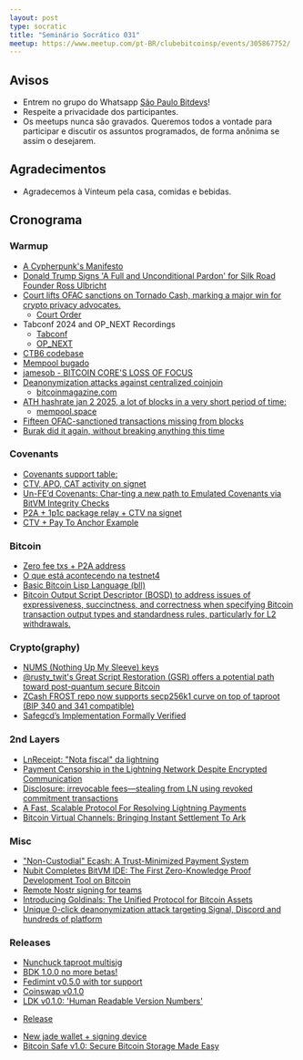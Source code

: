 ```yaml
---
layout: post
type: socratic
title: "Seminário Socrático 031"
meetup: https://www.meetup.com/pt-BR/clubebitcoinsp/events/305867752/
---
```


## Avisos

- Entrem no grupo do Whatsapp [São Paulo Bitdevs](https://chat.whatsapp.com/HiaPqjmUqER5djFPR1Yl3T)!
- Respeite a privacidade dos participantes.
- Os meetups nunca são gravados. Queremos todos a vontade para participar e discutir os assuntos programados, de forma anônima se assim o desejarem.

## Agradecimentos

- Agradecemos à Vinteum pela casa, comidas e bebidas.

## Cronograma

### Warmup

* [A Cypherpunk's Manifesto](https://www.activism.net/cypherpunk/manifesto.html)
* [Donald Trump Signs 'A Full and Unconditional Pardon' for Silk Road Founder Ross Ulbricht](https://www.nobsbitcoin.com/donald-trump-frees-ross/)
* [Court lifts OFAC sanctions on Tornado Cash, marking a major win for crypto privacy advocates.](https://xcancel.com/cointelegraph/status/1882001200524173553?s=46&t=757GlHmx5xzJQmvWmVK2Sg)
     - [Court Order](https://storage.courtlistener.com/recap/gov.uscourts.txwd.1211705/gov.uscourts.txwd.1211705.99.0.pdf)
* Tabconf 2024 and OP_NEXT Recordings
    - [Tabconf](https://www.youtube.com/@tabconf/videos)
    - [OP_NEXT](https://blockspace.media/opnext-bitcoin-scaling/)
* [CTB6 codebase](https://github.com/CasaVinteUm/ctb6)
* [Mempool bugado](https://x.com/0xB10C/status/1869781703646146706)
* [jamesob - BITCOIN CORE'S LOSS OF FOCUS](https://x.com/jamesob/status/1860340932706730261)
* [Deanonymization attacks against centralized coinjoin](https://bitcoinops.org/en/newsletters/2025/01/03/#deanonymization-attacks-against-centralized-coinjoin)
    - [bitcoinmagazine.com](https://bitcoinmagazine.com/technical/wabisabi-deanonymization-vulnerability-disclosed)
* [ATH hashrate jan 2 2025, a lot of blocks in a very short period of time:](https://bitcoinisdata.com/hash_rate/)
    - [mempool.space](https://mempool.space/graphs/mining/hashrate-difficulty)
* [Fifteen OFAC-sanctioned transactions missing from blocks](https://b10c.me/observations/13-missing-sanctioned-transactions-2024-12/)
* [Burak did it again, without breaking anything this time](https://x.com/brqgoo/status/1881768183314657751)

### Covenants

* [Covenants support table:](https://en.bitcoin.it/wiki/Covenants_support)
* [CTV, APO, CAT activity on signet](https://delvingbitcoin.org/t/ctv-apo-cat-activity-on-signet/1257)
* [Un-FE’d Covenants: Char-ting a new path to Emulated Covenants via BitVM Integrity Checks](https://rubin.io/public/pdfs/unfedcovenants.pdf)
* [P2A + 1p1c package relay + CTV na signet](https://x.com/1440000bytes/status/1868120931366817932)
* [CTV + Pay To Anchor Example](https://github.com/stutxo/simple_ctv)

### Bitcoin

* [Zero fee txs + P2A address](https://x.com/jaoNoctus/status/1867838814032625981)
* [O que está acontecendo na testnet4](https://blog.dlsouza.lol/bitcoin/testnet/2024/12/02/testnet4.html)
* [Basic Bitcoin Lisp Language (bll)](https://github.com/ajtowns/bllsh)
* [Bitcoin Output Script Descriptor (BOSD) to address issues of expressiveness, succinctness, and correctness when specifying Bitcoin transaction output types and standardness rules, particularly for L2 withdrawals.](https://github.com/alpenlabs/bitcoin-bosd)

### Crypto(graphy)

* [NUMS (Nothing Up My Sleeve) keys](https://delvingbitcoin.org/t/unspendable-keys-in-descriptors/304/32)
* [@rusty_twit's Great Script Restoration (GSR) offers a potential path toward post-quantum secure Bitcoin](https://x.com/n1ckler/status/1854552545084977320)
* [ZCash FROST repo now supports secp256k1 curve on top of taproot (BIP 340 and 341 compatible)](https://github.com/ZcashFoundation/frost/pull/730)
* [Safegcd’s Implementation Formally Verified](https://bitcoinmagazine.com/technical/safegcds-implementation-formally-verified)

### 2nd Layers

* [LnReceipt: "Nota fiscal" da lightning](https://x.com/jaoNoctus/status/1867355019294421110)
* [Payment Censorship in the Lightning Network Despite Encrypted Communication](https://drops.dagstuhl.de/entities/document/10.4230/LIPIcs.AFT.2024.12)
* [Disclosure: irrevocable fees—stealing from LN using revoked commitment transactions](https://delvingbitcoin.org/t/disclosure-irrevocable-fees-stealing-from-ln-using-revoked-commitment-transactions/1314)
* [A Fast, Scalable Protocol For Resolving Lightning Payments](https://delvingbitcoin.org/t/a-fast-scalable-protocol-for-resolving-lightning-payments/1233)
* [Bitcoin Virtual Channels: Bringing Instant Settlement To Ark](https://arkdev.info/blog/bitcoin-virtual-channels/)

### Misc

* ["Non-Custodial" Ecash: A Trust-Minimized Payment System](https://gist.github.com/lukechilds/307341239beac72c9d8cfe3198f9bfff)
* [Nubit Completes BitVM IDE: The First Zero-Knowledge Proof Development Tool on Bitcoin](https://www.bitget.com/news/detail/12560604376498)
* [Remote Nostr signing for teams](https://github.com/erskingardner/keycast)
* [Introducing Goldinals: The Unified Protocol for Bitcoin Assets](https://xcancel.com/nubit_org/status/1877701951640793523?s=12&t=v81u3iC5vqay0SQUlK7o5A)
* [Unique 0-click deanonymization attack targeting Signal, Discord and hundreds of platform](https://gist.github.com/hackermondev/45a3cdfa52246f1d1201c1e8cdef6117)

### Releases

* [Nunchuck taproot multisig](https://www.nobsbitcoin.com/nunchuk-launches-taproot-multisig-wallets-beta-on-mobile/)
* [BDK 1.0.0 no more betas!](https://github.com/bitcoindevkit/bdk/releases/tag/wallet-1.0.0)
* [Fedimint v0.5.0 with tor support](https://github.com/fedimint/fedimint/releases/tag/v0.5.0)
* [Coinswap v0.1.0](https://github.com/citadel-tech/coinswap/releases/tag/v0.1.0)
* [LDK v0.1.0: 'Human Readable Version Numbers'](https://www.nobsbitcoin.com/ldk-v0-1-0/)
 - [Release](https://github.com/lightningdevkit/rust-lightning/releases/tag/v0.1)
* [New jade wallet + signing device](https://www.nobsbitcoin.com/blockstream-launches-jade-plus-signing-device/)
* [Bitcoin Safe v1.0: Secure Bitcoin Storage Made Easy](https://www.nobsbitcoin.com/bitcoin-safe-v1-0/)
